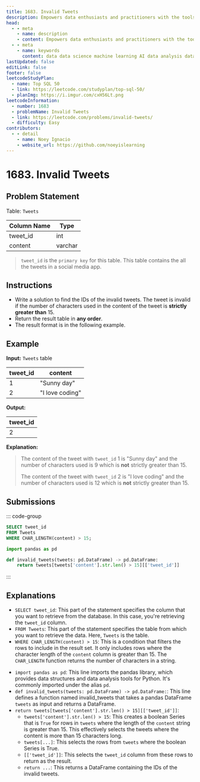 ```yaml
---
title: 1683. Invalid Tweets
description: Empowers data enthusiasts and practitioners with the tools and knowledge to unlock the potential of data.
head:
  - - meta
    - name: description
    - content: Empowers data enthusiasts and practitioners with the tools and knowledge to unlock the potential of data.
  - - meta
    - name: keywords
      content: data data science machine learning AI data analysis data-driven data enthusiasts data practitioners
lastUpdated: false
editLink: false
footer: false
leetcodeStudyPlan:
  - name: Top SQL 50
  - link: https://leetcode.com/studyplan/top-sql-50/
  - planImg: https://i.imgur.com/cxH56Lt.png
leetcodeInformation:
  - number: 1683
  - problemName: Invalid Tweets
  - link: https://leetcode.com/problems/invalid-tweets/
  - difficulty: Easy
contributors:
  - - detail
    - name: Noey Ignacio
    - website_url: https://github.com/noeyislearning
---
```


# 1683. Invalid Tweets

## Problem Statement

Table: `Tweets`

<ScrollableTableContainer>

| Column Name | Type    |
| ----------- | ------- |
| tweet_id    | int     |
| content     | varchar |

</ScrollableTableContainer>

> `tweet_id` is the `primary key` for this table.
> This table contains the all the tweets in a social media app.

## Instructions

- Write a solution to find the IDs of the invalid tweets. The tweet is invalid if the number of characters used in the content of the tweet is **strictly greater than** $15$.
- Return the result table in **any order**.
- The result format is in the following example.

## Example

**Input:** `Tweets` table

<ScrollableTableContainer>

| tweet_id | content         |
| -------- | --------------- |
| 1        | "Sunny day"     |
| 2        | "I love coding" |

</ScrollableTableContainer>

**Output:**

<ScrollableTableContainer>

| tweet_id |
| -------- |
| 2        |

</ScrollableTableContainer>

**Explanation:**

> The content of the tweet with `tweet_id` 1 is "Sunny day" and the number of characters used is $9$ which is **not** strictly greater than $15$.
>
> The content of the tweet with `tweet_id` 2 is "I love coding" and the number of characters used is $12$ which is **not** strictly greater than $15$.

## Submissions

::: code-group

```sql [PostgreSQL] :line-numbers
SELECT tweet_id
FROM Tweets
WHERE CHAR_LENGTH(content) > 15;
```

```python [Pandas] :line-numbers
import pandas as pd

def invalid_tweets(tweets: pd.DataFrame) -> pd.DataFrame:
    return tweets[tweets['content'].str.len() > 15][['tweet_id']]
```

:::

## Explanations

<CustomAccordion title="PostgreSQL" submitted_by="@noeyislearning" submit_website_url="https://github.com/noeyislearning" :collapsed=false>

- `SELECT tweet_id`: This part of the statement specifies the column that you want to retrieve from the database. In this case, you're retrieving the `tweet_id` column.
- `FROM Tweets`: This part of the statement specifies the table from which you want to retrieve the data. Here, `Tweets` is the table.
- `WHERE CHAR_LENGTH(content) > 15`: This is a condition that filters the rows to include in the result set. It only includes rows where the character length of the `content` column is greater than 15. The `CHAR_LENGTH` function returns the number of characters in a string.

</CustomAccordion>

<CustomAccordion title="Pandas" submitted_by="@noeyislearning" submit_website_url="https://github.com/noeyislearning">

- `import pandas as pd`: This line imports the pandas library, which provides data structures and data analysis tools for Python. It's commonly imported under the alias `pd`.
- `def invalid_tweets(tweets: pd.DataFrame) -> pd.DataFrame:`: This line defines a function named invalid_tweets that takes a pandas DataFrame `tweets` as input and returns a DataFrame.
- `return tweets[tweets['content'].str.len() > 15][['tweet_id']]`:
  - `tweets['content'].str.len() > 15`: This creates a boolean Series that is `True` for rows in `tweets` where the length of the `content` string is greater than $15$. This effectively selects the tweets where the content is more than 15 characters long.
  - `tweets[...]`: This selects the rows from `tweets` where the boolean Series is True.
  - `[['tweet_id']]`: This selects the `tweet_id` column from these rows to return as the result.
  - `return ...`: This returns a DataFrame containing the IDs of the invalid tweets.

</CustomAccordion>
